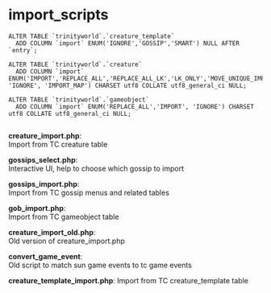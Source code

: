 # import_scripts

```
ALTER TABLE `trinityworld`.`creature_template`   
  ADD COLUMN `import` ENUM('IGNORE','GOSSIP','SMART') NULL AFTER `entry`;
  
ALTER TABLE `trinityworld`.`creature`   
  ADD COLUMN `import` ENUM('IMPORT','REPLACE_ALL','REPLACE_ALL_LK','LK_ONLY','MOVE_UNIQUE_IMPORT_WP','UPDATE_SPAWNID','IMPORT_WP', 'IGNORE', 'IMPORT_MAP') CHARSET utf8 COLLATE utf8_general_ci NULL;
  
ALTER TABLE `trinityworld`.`gameobject`   
  ADD COLUMN `import` ENUM('REPLACE_ALL','IMPORT', 'IGNORE') CHARSET utf8 COLLATE utf8_general_ci NULL;
  
```

  
**creature_import.php**:   
 Import from TC creature table

**gossips_select.php**:  
 Interactive UI, help to choose which gossip to import

**gossips_import.php**:  
 Import from TC gossip menus and related tables
 
**gob_import.php**:  
 Import from TC gameobject table
 
**creature_import_old.php**:   
 Old version of creature_import.php
 
**convert_game_event**:  
 Old script to match sun game events to tc game events

 
 **creature_template_import.php**:
 Import from TC creature_template table